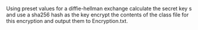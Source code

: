 Using preset values for a diffie-hellman exchange calculate the secret key s and use a sha256 hash as the key encrypt the contents of the class file for this encryption and output them to Encryption.txt.
